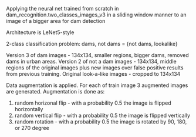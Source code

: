 Applying the neural net trained from scratch in dam_recognition.two_classes_images_v3 in a sliding window manner to an image of a bigger area for dam detection

Architecture is LeNet5-style

2-class classification problem: dams, not dams = {not dams, lookalike}

Version 3 of dam images - 134x134, smaller regions, bigger dams, removed dams in urban areas.
Version 2 of not a dam images - 134x134, middle regions of the original images plus new images over false positive results from previous training.
Original look-a-like images - cropped to 134x134

Data augmentation is applied. For each of train image 3 augmented images are generated. Augmentation is done as:
1. random horizonal flip - with a probability 0.5 the image is flipped horizontally
2. random vertical flip - with a probability 0.5 the image is flipped vertically
3. random rotation - with a probability 0.5 the image is rotated by 90, 180, or 270 degree

